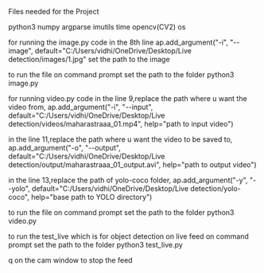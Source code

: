 Files needed for the Project 

python3
numpy
argparse 
imutils
time 
opencv(CV2)
os

for running the image.py code
in the 8th line
ap.add_argument("-i", "--image", default="C:/Users/vidhi/OneDrive/Desktop/Live detection/images/1.jpg"
set the path to the image

to run the file 
on command prompt 
set the path to the folder 
python3 image.py

for running video.py code
in the line 9,replace the path where u want the video from, 
ap.add_argument("-i", "--input", default="C:/Users/vidhi/OneDrive/Desktop/Live detection/videos/maharastraaa_01.mp4",
	help="path to input video")
	
in the line 11,replace the path where u want the video to be saved to,
ap.add_argument("-o", "--output", default="C:/Users/vidhi/OneDrive/Desktop/Live detection/output/maharastraaa_01_output.avi",
	help="path to output video")

in the line 13,replace the path of yolo-coco folder,
ap.add_argument("-y", "--yolo", default="C:/Users/vidhi/OneDrive/Desktop/Live detection/yolo-coco",
	help="base path to YOLO directory")

to run the file 
on command prompt 
set the path to the folder 
python3 video.py

to run the test_live which is for object detection on live feed
on command prompt 
set the path to the folder 
python3 test_live.py

q on the cam window to stop the feed